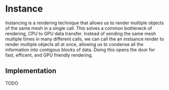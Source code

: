 # Instance

Instancing is a rendering technique that allows us to render multiple objects of the same mesh in a single call.
This solves a common bottleneck of rendering, CPU to GPU data transfer. 
Instead of sending the same mesh multiple times in many different calls, we can call the an instsance render to render multiple objects all at once, allowing us to condense all the information into contigous blocks of data. 
Doing this opens the door for fast, efficent, and GPU friendly rendering.

## Implementation

TODO
